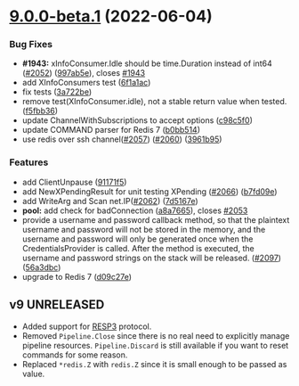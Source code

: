 # [9.0.0-beta.1](https://github.com/go-redis/redis/compare/v8.11.5...v9.0.0-beta.1) (2022-06-04)


### Bug Fixes

* **#1943:** xInfoConsumer.Idle should be time.Duration instead of int64 ([#2052](https://github.com/go-redis/redis/issues/2052)) ([997ab5e](https://github.com/go-redis/redis/commit/997ab5e7e3ddf53837917013a4babbded73e944f)), closes [#1943](https://github.com/go-redis/redis/issues/1943)
* add XInfoConsumers test ([6f1a1ac](https://github.com/go-redis/redis/commit/6f1a1ac284ea3f683eeb3b06a59969e8424b6376))
* fix tests ([3a722be](https://github.com/go-redis/redis/commit/3a722be81180e4d2a9cf0a29dc9a1ee1421f5859))
* remove test(XInfoConsumer.idle), not a stable return value when tested. ([f5fbb36](https://github.com/go-redis/redis/commit/f5fbb367e7d9dfd7f391fc535a7387002232fa8a))
* update ChannelWithSubscriptions to accept options ([c98c5f0](https://github.com/go-redis/redis/commit/c98c5f0eebf8d254307183c2ce702a48256b718d))
* update COMMAND parser for Redis 7 ([b0bb514](https://github.com/go-redis/redis/commit/b0bb514059249e01ed7328c9094e5b8a439dfb12))
* use redis over ssh channel([#2057](https://github.com/go-redis/redis/issues/2057)) ([#2060](https://github.com/go-redis/redis/issues/2060)) ([3961b95](https://github.com/go-redis/redis/commit/3961b9577f622a3079fe74f8fc8da12ba67a77ff))


### Features

* add ClientUnpause ([91171f5](https://github.com/go-redis/redis/commit/91171f5e19a261dc4cfbf8706626d461b6ba03e4))
* add NewXPendingResult for unit testing XPending ([#2066](https://github.com/go-redis/redis/issues/2066)) ([b7fd09e](https://github.com/go-redis/redis/commit/b7fd09e59479bc6ed5b3b13c4645a3620fd448a3))
* add WriteArg and Scan net.IP([#2062](https://github.com/go-redis/redis/issues/2062)) ([7d5167e](https://github.com/go-redis/redis/commit/7d5167e8624ac1515e146ed183becb97dadb3d1a))
* **pool:** add check for badConnection ([a8a7665](https://github.com/go-redis/redis/commit/a8a7665ddf8cc657c5226b1826a8ee83dab4b8c1)), closes [#2053](https://github.com/go-redis/redis/issues/2053)
* provide a username and password callback method, so that the plaintext username and password will not be stored in the memory, and the username and password will only be generated once when the CredentialsProvider is called. After the method is executed, the username and password strings on the stack will be released. ([#2097](https://github.com/go-redis/redis/issues/2097)) ([56a3dbc](https://github.com/go-redis/redis/commit/56a3dbc7b656525eb88e0735e239d56e04a23bee))
* upgrade to Redis 7 ([d09c27e](https://github.com/go-redis/redis/commit/d09c27e6046129fd27b1d275e5a13a477bd7f778))



## v9 UNRELEASED

- Added support for [RESP3](https://github.com/antirez/RESP3/blob/master/spec.md) protocol.
- Removed `Pipeline.Close` since there is no real need to explicitly manage pipeline resources.
  `Pipeline.Discard` is still available if you want to reset commands for some reason.
- Replaced `*redis.Z` with `redis.Z` since it is small enough to be passed as value.
